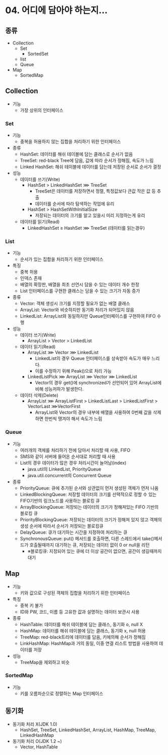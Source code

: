 # 04. 어디에 담아야 하는지...
## 종류
- Collection
    - Set
        - SortedSet
    - list
    - Queue
- Map
    - SortedMap

## Collection
- 기능
    - 가장 상위의 인터페이스

### Set
- 기능
    - 중복을 허용하지 않는 집합을 처리하기 위한 인터페이스
- 종류
    - HashSet: 데이터를 해쉬 테이블에 담는 클래스로 순서가 없음
    - TreeSet: red-black Tree에 담음, 값에 따라 순서가 정해짐, 속도가 느림
    - Linked HashSet: 해쉬 테이블에 데이터를 담는데 저장된 순서로 순서가 결정
- 성능
    - 데이터를 쓰기(Write)
        - HashSet > LinkedHashSet ⋙ TreeSet
            - TreeSet은 데이터를 저장하면서 정렬, 특정값보다 큰값 작은 값 등 추출
            - 데이터를 순서에 따라 탐색하는 작업에 유리
        - HashSet > HashSetWithInitialSize
            - 저장되는 데이터의 크기를 알고 있을시 미리 지정하는게 유리
    - 데이터를 읽기(Read)
        - LinkedHashSet ≥ HashSet ⋙ TreeSet (데이터를 읽는경우)
### List
- 기능
    - 순서가 있는 집합을 처리하기 위한 인터페이스
- 특징
    - 중복 허용
    - 인덱스 존재
    - 배열의 확장판, 배열을 최초 선언시 담을 수 있는 데이터 개수 한정
    - List 인터페이스를 구현한 클래스는 담을 수 있는 크기가 자동 증가
- 종류
    - Vector: 객체 생성시 크기를 지정할 필요가 없는 배열 클래스
    - ArrayList: Vector와 비슷하지만 동기화 처리가 되어있지 않음
    - LinkedList: ArrayList와 동일하지만 Queue인터페이스를 구현하여 FIFO 수행
- 성능
    - 데이터 쓰기(Write)
        - ArrayList > Vector > LinkedList
    - 데이터 읽기(Read)
        - ArrayList ⋙ Vector ⋙ LinkedList
            - LinkedList의 경우 Queue 인터페이스를 상속받아 속도가 매우 느리다.
            - 이를 수정하기 위해 Peak()으로 처리 가능
        - LinkedListPick ⋙ ArrayList ⋙ Vector ⋙ LinkedList
            - Vector의 경우 get()에 synchronized가 선언되어 있어 ArrayList에 비해 성능저하가 발생한다.
    - 데이터 삭제(Delete)
        - ArrayList ⋙ ArrayListFirst > LinkedListLast > LinkedListFirst > VectorLast ⋙VectorFirst
            - ArrayList와 Vector의 경우 내부에 배열을 사용하여 0번째 값을 삭제하면 한번씩 땡겨야 해서 속도가 느림

### Queue
- 기능
    - 여러개의 객체를 처리하기 전에 담아서 처리할 때 사용, FIFO
    - SMS와 같이 서버에 들어온 순서대로 처리할 때 사용
    - List의 경우 데이터가 많은 경우 처리시간이 늘어남(index)
        - java.util의 LinkedList, PriorityQueue
        - java.util.concurrent의 Concurrent Queue
- 종류
    - PriorityQueue: 큐에 추가된 순서와 상관없이 먼저 생성된 객체가 먼저 나옴
    - LinkedBlockingQueue: 저장할 데이터의 크기를 선택적으로 정할 수 있는 FIFO기반의 링크노드를 사용하는 블로킹 큐
    - ArrayBlockingQueue: 저장되는 데이터의 크기가 정해져있는 FIFO 기반의 블로킹 큐
    - PriorityBlockingQueue: 저장되는 데이터의 크기가 정해져 있지 않고 객체의 생성 순서에 따라서 순서가 저장되는 블로킹큐
    - DelayQueue: 큐가 대기하는 시간을 지정하여 처리하는 큐
    - SynchronousQueue: put() 메서드를 호출하면, 다른 스레드에서 take()메서드가 호출될때까지 대기하는 큐, 저장되는 데이터 없이 0 or null을 리턴
        - ※블로킹큐: 지정되어 있는 큐에 더 이상 공간이 없으면, 공간이 생길때까지 대기
## Map
- 기능
    - 키와 값으로 구성된 객체의 집합을 처리하기 위한 인터페이스
- 특징
    - 중복 키 불가
    - ID와 PW, 코드, 이름 등 고유한 값과 설명하는 데이터 보관시 사용
- 종류
    - HashTable: 데이터를 해쉬 테이블에 담는 클래스, 동기화 o, null X
    - HashMap: 데이터를 해쉬 테이블에 담는 클래스, 동기화 x, null 허용
    - TreeMap: red-black트리에 데이터를 담음, 키에의해 순서가 정해짐
    - LinkHashMap: HashMap과 거의 동일, 이중 연결 리스트 방법을 사용하여 데이터를 저장
- 성능
    - TreeMap을 제외하고 비슷

### SortedMap
- 기능
    - 키를 오름차순으로 정렬하는 Map 인터페이스

## 동기화
- 동기화 처리 X(JDK 1.0)
    - HashSet, TreeSet, LinkedHashSet, ArrayList, HashMap, TreeMap, LinkedHashMap
- 동기화 처리 O(JDK 1.2 ~)
    - Vector, HashTable
